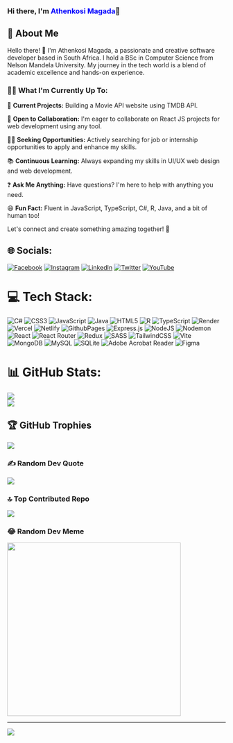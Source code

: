 ### Hi there, I'm <span style="color:blue">Athenkosi Magada</span>👋

## 💫 About Me
Hello there! 👋 I'm Athenkosi Magada, a passionate and creative software developer based in South Africa. I hold a BSc in Computer Science from Nelson Mandela University. My journey in the tech world is a blend of academic excellence and hands-on experience.

### 👨‍💻 What I'm Currently Up To:

🚀 **Current Projects:** Building a Movie API website using TMDB API.

🤝 **Open to Collaboration:** I'm eager to collaborate on React JS projects for web development using any tool.

👨‍💻 **Seeking Opportunities:** Actively searching for job or internship opportunities to apply and enhance my skills.

📚 **Continuous Learning:** Always expanding my skills in UI/UX web design and web development.

❓ **Ask Me Anything:** Have questions? I'm here to help with anything you need.

😄 **Fun Fact:** Fluent in JavaScript, TypeScript, C#, R, Java, and a bit of human too!

Let's connect and create something amazing together! 🌟

## 🌐 Socials:
[![Facebook](https://img.shields.io/badge/Facebook-%231877F2.svg?logo=Facebook&logoColor=white)](https://facebook.com/profile.php?id=100056291911750&sk=about&_rdc=1&_rdr) [![Instagram](https://img.shields.io/badge/Instagram-%23E4405F.svg?logo=Instagram&logoColor=white)](https://instagram.com/athenkosi_rsa) [![LinkedIn](https://img.shields.io/badge/LinkedIn-%230077B5.svg?logo=linkedin&logoColor=white)](https://linkedin.com/in/athenkosi-magada) [![Twitter](https://img.shields.io/badge/Twitter-%231DA1F2.svg?logo=Twitter&logoColor=white)](https://twitter.com/athenkosi_rsa) [![YouTube](https://img.shields.io/badge/YouTube-%23FF0000.svg?logo=YouTube&logoColor=white)](https://youtube.com/@athenkosimagada193) 

# 💻 Tech Stack:
![C#](https://img.shields.io/badge/c%23-%23239120.svg?style=flat&logo=csharp&logoColor=white) ![CSS3](https://img.shields.io/badge/css3-%231572B6.svg?style=flat&logo=css3&logoColor=white) ![JavaScript](https://img.shields.io/badge/javascript-%23323330.svg?style=flat&logo=javascript&logoColor=%23F7DF1E) ![Java](https://img.shields.io/badge/java-%23ED8B00.svg?style=flat&logo=openjdk&logoColor=white) ![HTML5](https://img.shields.io/badge/html5-%23E34F26.svg?style=flat&logo=html5&logoColor=white) ![R](https://img.shields.io/badge/r-%23276DC3.svg?style=flat&logo=r&logoColor=white) ![TypeScript](https://img.shields.io/badge/typescript-%23007ACC.svg?style=flat&logo=typescript&logoColor=white) ![Render](https://img.shields.io/badge/Render-%46E3B7.svg?style=flat&logo=render&logoColor=white) ![Vercel](https://img.shields.io/badge/vercel-%23000000.svg?style=flat&logo=vercel&logoColor=white) ![Netlify](https://img.shields.io/badge/netlify-%23000000.svg?style=flat&logo=netlify&logoColor=#00C7B7) ![GithubPages](https://img.shields.io/badge/github%20pages-121013?style=flat&logo=github&logoColor=white) ![Express.js](https://img.shields.io/badge/express.js-%23404d59.svg?style=flat&logo=express&logoColor=%2361DAFB) ![NodeJS](https://img.shields.io/badge/node.js-6DA55F?style=flat&logo=node.js&logoColor=white) ![Nodemon](https://img.shields.io/badge/NODEMON-%23323330.svg?style=flat&logo=nodemon&logoColor=%BBDEAD) ![React](https://img.shields.io/badge/react-%2320232a.svg?style=flat&logo=react&logoColor=%2361DAFB) ![React Router](https://img.shields.io/badge/React_Router-CA4245?style=flat&logo=react-router&logoColor=white) ![Redux](https://img.shields.io/badge/redux-%23593d88.svg?style=flat&logo=redux&logoColor=white) ![SASS](https://img.shields.io/badge/SASS-hotpink.svg?style=flat&logo=SASS&logoColor=white) ![TailwindCSS](https://img.shields.io/badge/tailwindcss-%2338B2AC.svg?style=flat&logo=tailwind-css&logoColor=white) ![Vite](https://img.shields.io/badge/vite-%23646CFF.svg?style=flat&logo=vite&logoColor=white) ![MongoDB](https://img.shields.io/badge/MongoDB-%234ea94b.svg?style=flat&logo=mongodb&logoColor=white) ![MySQL](https://img.shields.io/badge/mysql-%2300000f.svg?style=flat&logo=mysql&logoColor=white) ![SQLite](https://img.shields.io/badge/sqlite-%2307405e.svg?style=flat&logo=sqlite&logoColor=white) ![Adobe Acrobat Reader](https://img.shields.io/badge/Adobe%20Acrobat%20Reader-EC1C24.svg?style=flat&logo=Adobe%20Acrobat%20Reader&logoColor=white) ![Figma](https://img.shields.io/badge/figma-%23F24E1E.svg?style=flat&logo=figma&logoColor=white)
# 📊 GitHub Stats:
![](https://github-readme-streak-stats.herokuapp.com/?user=athenkosimagada&theme=dark&hide_border=false)<br/>
![](https://github-readme-stats.vercel.app/api/top-langs/?username=athenkosimagada&theme=dark&hide_border=false&include_all_commits=true&count_private=true&layout=compact)

## 🏆 GitHub Trophies
![](https://github-profile-trophy.vercel.app/?username=athenkosimagada&theme=tokyonight&no-frame=false&no-bg=true&margin-w=4)

### ✍️ Random Dev Quote
![](https://quotes-github-readme.vercel.app/api?type=vetical&theme=tokyonight)

### 🔝 Top Contributed Repo
![](https://github-contributor-stats.vercel.app/api?username=athenkosimagada&limit=5&theme=tokyonight&combine_all_yearly_contributions=true)

### 😂 Random Dev Meme
<img src='https://randommeme-five.vercel.app/' style="height: 400px;"/>

---
[![](https://visitcount.itsvg.in/api?id=athenkosimagada&icon=2&color=1)](https://visitcount.itsvg.in)

<!-- Proudly created with GPRM ( https://gprm.itsvg.in ) -->
